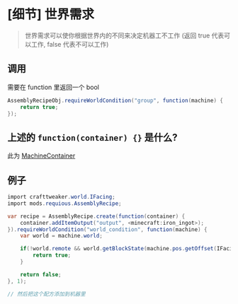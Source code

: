 # \[细节\] 世界需求

 > 世界需求可以使你根据世界内的不同来决定机器工不工作 (返回 true 代表可以工作, false 代表不可以工作)

## 调用

需要在 function 里返回一个 bool

```csharp
AssemblyRecipeObj.requireWorldCondition("group", function(machine) {
    return true;
});
```

## 上述的 `function(container) {}` 是什么?

此为 [MachineContainer](machine-container.md)

## 例子

```csharp
import crafttweaker.world.IFacing;
import mods.requious.AssemblyRecipe;

var recipe = AssemblyRecipe.create(function(container) {
    container.addItemOutput("output", <minecraft:iron_ingot>);
}).requireWorldCondition("world_condition", function(machine) {
    var world = machine.world;

    if(!world.remote && world.getBlockState(machine.pos.getOffset(IFacing.down(), 1) == <blockstate:minecraft:stone>)) {
        return true;
    }

    return false;
}, 1);

// 然后把这个配方添加到机器里

```
